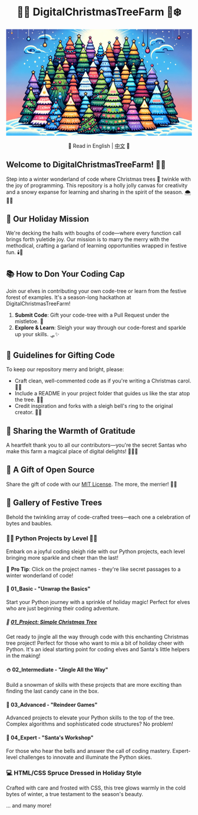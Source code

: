 <div align="center">

# 🎄🎅 DigitalChristmasTreeFarm 🌟❄️

![DigitalChristmasTreeFarm Cover](./images/DigitalChristmasTreeFarmCover.png)

📜 Read in English | [中文](README.zh.md) 📜

</div>

## Welcome to DigitalChristmasTreeFarm! 🎉🎁
Step into a winter wonderland of code where Christmas trees 🎄 twinkle with the joy of programming. This repository is a holly jolly canvas for creativity and a snowy expanse for learning and sharing in the spirit of the season. 🌨️👨‍💻

## 🌟 Our Holiday Mission
We're decking the halls with boughs of code—where every function call brings forth yuletide joy. Our mission is to marry the merry with the methodical, crafting a garland of learning opportunities wrapped in festive fun. 🕯️📜

## 📚 How to Don Your Coding Cap
Join our elves in contributing your own code-tree or learn from the festive forest of examples. It's a season-long hackathon at DigitalChristmasTreeFarm!
1. **Submit Code**: Gift your code-tree with a Pull Request under the mistletoe. 💝
2. **Explore & Learn**: Sleigh your way through our code-forest and sparkle up your skills. 🛷✨

## 🔗 Guidelines for Gifting Code
To keep our repository merry and bright, please:
- Craft clean, well-commented code as if you're writing a Christmas carol. 📝🎶
- Include a README in your project folder that guides us like the star atop the tree. 🌟📖
- Credit inspiration and forks with a sleigh bell's ring to the original creator. 🔔👏

## 🤝 Sharing the Warmth of Gratitude
A heartfelt thank you to all our contributors—you're the secret Santas who make this farm a magical place of digital delights! 🎅👩‍💻

## 📄 A Gift of Open Source
Share the gift of code with our [MIT License](./LICENSE). The more, the merrier! 📜🤗

## 🎨 Gallery of Festive Trees
Behold the twinkling array of code-crafted trees—each one a celebration of bytes and baubles.

### 🎄🌟 Python Projects by Level 🌟🎄
Embark on a joyful coding sleigh ride with our Python projects, each level bringing more sparkle and cheer than the last!

🌟 **Pro Tip**: Click on the project names - they're like secret passages to a winter wonderland of code!

#### 🎁 01_Basic - "Unwrap the Basics"
Start your Python journey with a sprinkle of holiday magic! Perfect for elves who are just beginning their coding adventure.

##### 🎄 [01_Project: Simple Christmas Tree](python/01_Basic/01_Project)
Get ready to jingle all the way through code with this enchanting Christmas tree project! Perfect for those who want to mix a bit of holiday cheer with Python. It's an ideal starting point for coding elves and Santa's little helpers in the making!

#### ⛄ 02_Intermediate - "Jingle All the Way"
Build a snowman of skills with these projects that are more exciting than finding the last candy cane in the box.

#### 🦌 03_Advanced - "Reindeer Games"
Advanced projects to elevate your Python skills to the top of the tree. Complex algorithms and sophisticated code structures? No problem!

#### 🌠 04_Expert - "Santa's Workshop"
For those who hear the bells and answer the call of coding mastery. Expert-level challenges to innovate and illuminate the Python skies.

### 💻 HTML/CSS Spruce Dressed in Holiday Style
Crafted with care and frosted with CSS, this tree glows warmly in the cold bytes of winter, a true testament to the season's beauty.

... and many more!


